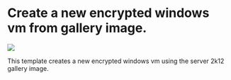 # Create a new encrypted windows vm from gallery image. 

<a href="https://portal.azure.com/#create/Microsoft.Template/uri/https%3A%2F%2Fraw.githubusercontent.com%2Fazure%2Fazure-quickstart-templates%2Fmaster%2F201-encrypt-create-new-vm-gallery-image%2Fazuredeploy.json" target="_blank">
    <img src="http://azuredeploy.net/deploybutton.png"/>
</a>

This template creates a new encrypted windows vm using the server 2k12 gallery image.